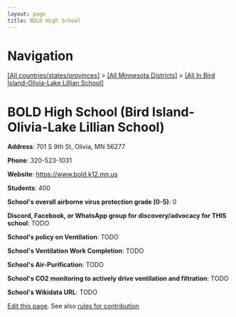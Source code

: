 ```yaml
---
layout: page
title: BOLD High School
---
```

# Navigation

[[All countries/states/provinces]](../../..) > [[All Minnesota Districts]](../..) > [[All In Bird Island-Olivia-Lake Lillian School]](..)

# BOLD High School (Bird Island-Olivia-Lake Lillian School)

**Address**: 701 S 9th St, Olivia, MN 56277

**Phone**: 320-523-1031

**Website**: <https://www.bold.k12.mn.us>

**Students**: 400

**School's overall airborne virus protection grade (0-5)**: 0

**Discord, Facebook, or WhatsApp group for discovery/advocacy for THIS school**: TODO

**School's policy on Ventilation**: TODO

**School's Ventilation Work Completion**: TODO

**School's Air-Purification**: TODO

**School's CO2 monitoring to actively drive ventilation and filtration**: TODO

**School's Wikidata URL**: TODO


[Edit this page](https://github.com/ventilate-schools/MN/edit/main/./Bird_Island-Olivia-Lake_Lillian_School/BOLD_High_School.md). See also [rules for contribution](../../../contribution-rules/)